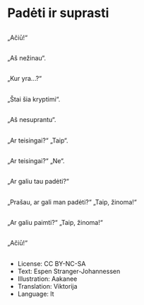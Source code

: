 # Padėti ir suprasti

##
„Ačiū!“

##
„Aš nežinau“.

##
„Kur yra...?“

##
„Štai šia kryptimi“.

##
„Aš nesuprantu“.

##
„Ar teisingai?“ „Taip“.

##
„Ar teisingai?“ „Ne“.

##
„Ar galiu tau padėti?“

##
„Prašau, ar gali man padėti?“ „Taip, žinoma!“

##
„Ar galiu paimti?“ „Taip, žinoma!“

##
„Ačiū!“

##
* License: CC BY-NC-SA
* Text: Espen Stranger-Johannessen
* Illustration: Aakanee
* Translation: Viktorija
* Language: lt
